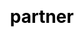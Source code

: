 ---
title: "partner"

css: "scss/partner.scss"

section1:
  title: 
  content: 
  topImage: 'images/partner/partner-top.jpg'

section2:
  title: 
  content: 
  name1: 
  name2: 
  name3: 
  mapImage: 'images/partner/map.svg'

section3:
  title: 
  tip: 
  partnerType:
    - title: 
      content: 
      link: ""
    
    - title: 
      content: 
      link: ""

    - title: 
      content: 
      link: ""

    - title: 
      content: 
      link: ""

section4:
  title: 
  content: 
  featuredPartnerList:
    - icon: "images/partner/partner1.jpg"
      partnerType: 

    - icon: "images/partner/partner2.jpg"
      partnerType: 

    - icon: "images/partner/partner3.jpg"
      partnerType:

    - icon: "images/partner/partner4.jpg"
      partnerType: 

    - icon: "images/partner/partner5.jpg"
      partnerType: 

    - icon: "images/partner/partner6.jpg"
      partnerType: 

    - icon: "images/partner/partner7.jpg"
      partnerType: 
---